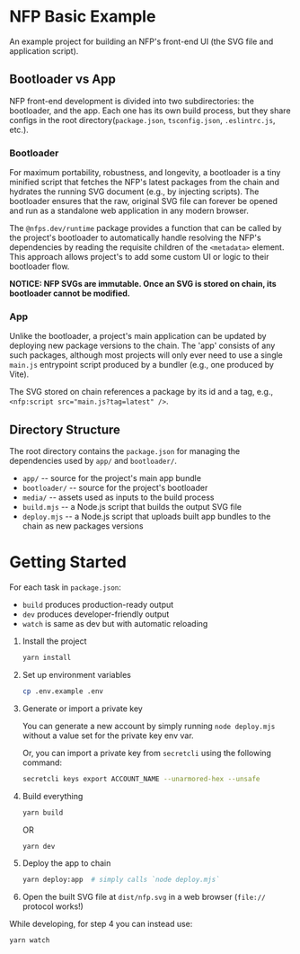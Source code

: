 # NFP Basic Example

An example project for building an NFP's front-end UI (the SVG file and application script).


## Bootloader vs App

NFP front-end development is divided into two subdirectories: the bootloader, and the app. Each one has its own build process, but they share configs in the root directory(`package.json`, `tsconfig.json`, `.eslintrc.js`, etc.).


### Bootloader

For maximum portability, robustness, and longevity, a bootloader is a tiny minified script that fetches the NFP's latest packages from the chain and hydrates the running SVG document (e.g., by injecting scripts). The bootloader ensures that the raw, original SVG file can forever be opened and run as a standalone web application in any modern browser.

The `@nfps.dev/runtime` package provides a function that can be called by the project's bootloader to automatically handle resolving the NFP's dependencies by reading the requisite children of the `<metadata>` element. This approach allows project's to add some custom UI or logic to their bootloader flow.

**NOTICE: NFP SVGs are immutable. Once an SVG is stored on chain, its bootloader cannot be modified.**


### App

Unlike the bootloader, a project's main application can be updated by deploying new package versions to the chain. The 'app' consists of any such packages, although most projects will only ever need to use a single `main.js` entrypoint script produced by a bundler (e.g., one produced by Vite).

The SVG stored on chain references a package by its id and a tag, e.g., `<nfp:script src="main.js?tag=latest" />`.


## Directory Structure

The root directory contains the `package.json` for managing the dependencies used by `app/` and `bootloader/`.

 - `app/` -- source for the project's main app bundle
 - `bootloader/` -- source for the project's bootloader
 - `media/` -- assets used as inputs to the build process
 - `build.mjs` -- a Node.js script that builds the output SVG file
 - `deploy.mjs` -- a Node.js script that uploads built app bundles to the chain as new packages versions


# Getting Started

For each task in `package.json`:
 - `build` produces production-ready output
 - `dev` produces developer-friendly output
 - `watch` is same as dev but with automatic reloading

1. Install the project

    ```sh
    yarn install
    ```

2. Set up environment variables

    ```sh
    cp .env.example .env
    ```

3. Generate or import a private key

    You can generate a new account by simply running `node deploy.mjs` without a value set for the private key env var.

    Or, you can import a private key from `secretcli` using the following command:
    ```sh
    secretcli keys export ACCOUNT_NAME --unarmored-hex --unsafe
    ```

4. Build everything

    ```sh
    yarn build
    ```

	 OR

	 ```sh
	 yarn dev
	 ```

5. Deploy the app to chain

    ```sh
    yarn deploy:app  # simply calls `node deploy.mjs`
    ```

6. Open the built SVG file at `dist/nfp.svg` in a web browser (`file://` protocol works!)


While developing, for step 4 you can instead use:

```sh
yarn watch
```
